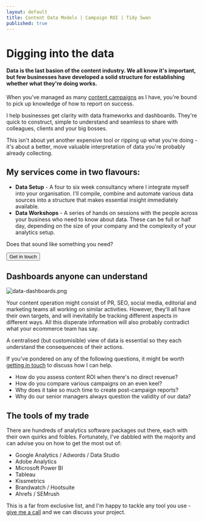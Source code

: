 ```yaml
---
layout: default
title: Content Data Models | Campaign ROI | Tidy Swan
published: true
---
```


# Digging into the data

#### Data is the last basion of the content industry. We all know it's important, but few businesses have developed a solid structure for establishing whether what they're doing works.

When you've managed as many [content campaigns](/creative-content-campaigns) as I have, you're bound to pick up knowledge of how to report on success.

I help businesses get clarity with data frameworks and dashboards. They're quick to construct, simple to understand and seamless to share with colleagues, clients and your big bosses.

This isn't about yet another expensive tool or ripping up what you're doing - it's about a better, move valuable interpretation of data you're probably already collecting.

## My services come in two flavours:

- **Data Setup** - A four to six week consultancy where I integrate myself into your organisation. I'll compile, combine and automate various data sources into a structure that makes essential insight immediately available.
- **Data Workshops** - A series of hands on sessions with the people across your business who need to know about data. These can be full or half day, depending on the size of your company and the complexity of your analytics setup.

Does that sound like something you need?

<a href="/contact"><button class="button">Get in touch</button></a>

## Dashboards anyone can understand

![data-dashboards.png]({{site.baseurl}}/assets/img/data-dashboards.png)

Your content operation might consist of PR, SEO, social media, editorial and marketing teams all working on similar activities. However, they'll all have their own targets, and will inevitablly be tracking different aspects in different ways. All this disperate information will also probably contradict what your ecommerce team has say.

A centralised (but customisible) view of data is essential so they each understand the consequences of their actions. 

If you've pondered on any of the following questions, it might be worth [getting in touch](/contact) to discuss how I can help.

- How do you assess content ROI when there's no direct revenue?
- How do you compare various campaigns on an even keel?
- Why does it take so much time to create post-campaign reports?
- Why do our senior managers always question the validity of our data?

## The tools of my trade

There are hundreds of analytics software packages out there, each with their own quirks and foibles. Fortunately, I've dabbled with the majority and can advise you on how to get the most out of:

- Google Analytics / Adwords / Data Studio
- Adobe Analytics
- Microsoft Power BI
- Tableau
- Kissmetrics
- Brandwatch / Hootsuite
- Ahrefs / SEMrush

This is a far from exclusive list, and I'm happy to tackle any tool you use - [give me a call](/contact) and we can discuss your project.
